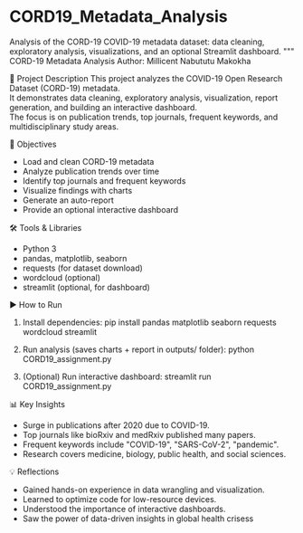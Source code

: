# CORD19_Metadata_Analysis
Analysis of the CORD-19 COVID-19 metadata dataset: data cleaning, exploratory analysis, visualizations, and an optional Streamlit dashboard.
"""
CORD-19 Metadata Analysis
Author: Millicent Nabututu Makokha

📌 Project Description
This project analyzes the COVID-19 Open Research Dataset (CORD-19) metadata.  
It demonstrates data cleaning, exploratory analysis, visualization, report generation, and building an interactive dashboard.  
The focus is on publication trends, top journals, frequent keywords, and multidisciplinary study areas.

🎯 Objectives
- Load and clean CORD-19 metadata
- Analyze publication trends over time
- Identify top journals and frequent keywords
- Visualize findings with charts
- Generate an auto-report
- Provide an optional interactive dashboard

🛠 Tools & Libraries
- Python 3
- pandas, matplotlib, seaborn
- requests (for dataset download)
- wordcloud (optional)
- streamlit (optional, for dashboard)

▶ How to Run
1. Install dependencies:
   pip install pandas matplotlib seaborn requests wordcloud streamlit

2. Run analysis (saves charts + report in outputs/ folder):
   python CORD19_assignment.py

3. (Optional) Run interactive dashboard:
   streamlit run CORD19_assignment.py

📊 Key Insights
- Surge in publications after 2020 due to COVID-19.
- Top journals like bioRxiv and medRxiv published many papers.
- Frequent keywords include "COVID-19", "SARS-CoV-2", "pandemic".
- Research covers medicine, biology, public health, and social sciences.

💡 Reflections
- Gained hands-on experience in data wrangling and visualization.
- Learned to optimize code for low-resource devices.
- Understood the importance of interactive dashboards.
- Saw the power of data-driven insights in global health crisess
